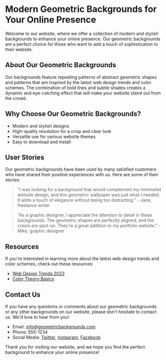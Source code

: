 <!--font:Roboto-->

# Modern Geometric Backgrounds for Your Online Presence

Welcome to our website, where we offer a collection of modern and stylish backgrounds to enhance your online presence. Our geometric backgrounds are a perfect choice for those who want to add a touch of sophistication to their website.

## About Our Geometric Backgrounds

Our backgrounds feature repeating patterns of abstract geometric shapes and patterns that are inspired by the latest web design trends and color schemes. The combination of bold lines and subtle shades creates a dynamic and eye-catching effect that will make your website stand out from the crowd.

## Why Choose Our Geometric Backgrounds?

- Modern and stylish designs
- High-quality resolution for a crisp and clear look
- Versatile use for various website themes
- Easy to download and install

## User Stories

Our geometric backgrounds have been used by many satisfied customers who have shared their positive experiences with us. Here are some of their stories:

> "I was looking for a background that would complement my minimalist website design, and this geometric wallpaper was just what I needed. It adds a touch of elegance without being too distracting." - Jane, freelance writer

> "As a graphic designer, I appreciate the attention to detail in these backgrounds. The geometric shapes are perfectly aligned, and the colors are spot-on. They're a great addition to my portfolio website." - Mike, graphic designer

## Resources

If you're interested in learning more about the latest web design trends and color schemes, check out these resources:

- [Web Design Trends 2023](#)
- [Color Theory Basics](#)

## Contact Us

If you have any questions or comments about our geometric backgrounds or any other backgrounds on our website, please don't hesitate to contact us. We'd love to hear from you!

- Email: info@geometricbackgrounds.com
- Phone: 555-1234
- Social Media: [Twitter](#), [Instagram](#), [Facebook](#)

Thank you for visiting our website, and we hope you find the perfect background to enhance your online presence!

<!--

Write me content for website with wallpaper which alt text is:

"A wallpaper with a repeating pattern of abstract geometric shapes and patterns, inspired by web design trends and color schemes."

The name/title of the page should not be 1:1 copy of the alt text but rather a real content of the website which is using this wallpaper.

- Use markdown format 
- Start with heading
- Heading should be short and concise
- The content should look like a real website 
- The website should not be about the wallpaper, wallpaper is just a related background
- Heading should be contain work "wallpaper" or "background"
- Include real sections like references, contact, user stories, etc. use things relevant to the page purpose.
- Feel free to use structure like headings, bullets, numbering, blockquotes, paragraphs, horizontal lines, etc.
- You can use formatting like bold or _italic_
- You can include UTF-8 emojis
- Links should be only #hash anchors (and you can refer to the document itself)
- Do not include images


---


# Geometric Backgrounds for Your Modern Website

Welcome to our website, where we offer a collection of modern and stylish backgrounds to enhance your online presence. Our geometric background is a perfect choice for those who want to add a touch of sophistication to their website.

## About Our Geometric Wallpaper

Our wallpaper features a repeating pattern of abstract geometric shapes and patterns that are inspired by the latest web design trends and color schemes. The combination of bold lines and subtle shades creates a dynamic and eye-catching effect that will make your website stand out from the crowd.

## Why Choose Our Geometric Wallpaper?

- Modern and stylish design
- High-quality resolution for a crisp and clear look
- Versatile use for various website themes
- Easy to download and install

## User Stories

Our geometric wallpaper has been used by many satisfied customers who have shared their positive experiences with us. Here are some of their stories:

> "I was looking for a background that would complement my minimalist website design, and this geometric wallpaper was just what I needed. It adds a touch of elegance without being too distracting." - Jane, freelance writer

> "As a graphic designer, I appreciate the attention to detail in this wallpaper. The geometric shapes are perfectly aligned, and the colors are spot-on. It's a great addition to my portfolio website." - Mike, graphic designer

## References

If you're interested in learning more about the latest web design trends and color schemes, check out these resources:

- [Web Design Trends 2023](#)
- [Color Theory Basics](#)

## Contact Us

If you have any questions or comments about our geometric wallpaper or any other backgrounds on our website, please don't hesitate to contact us. We'd love to hear from you!

- Email: info@geometricbackgrounds.com
- Phone: 555-1234
- Social Media: [Twitter](#), [Instagram](#), [Facebook](#)

Thank you for visiting our website, and we hope you find the perfect background to enhance your online presence!


---


Heading is too long, rewrite whole content.


---


# Modern Geometric Backgrounds for Your Website

Welcome to our website, where we offer a collection of modern and stylish backgrounds to enhance your online presence. Our geometric backgrounds are a perfect choice for those who want to add a touch of sophistication to their website.

## About Our Geometric Backgrounds

Our backgrounds feature repeating patterns of abstract geometric shapes and patterns that are inspired by the latest web design trends and color schemes. The combination of bold lines and subtle shades creates a dynamic and eye-catching effect that will make your website stand out from the crowd.

## Why Choose Our Geometric Backgrounds?

- Modern and stylish designs
- High-quality resolution for a crisp and clear look
- Versatile use for various website themes
- Easy to download and install

## User Stories

Our geometric backgrounds have been used by many satisfied customers who have shared their positive experiences with us. Here are some of their stories:

> "I was looking for a background that would complement my minimalist website design, and this geometric wallpaper was just what I needed. It adds a touch of elegance without being too distracting." - Jane, freelance writer

> "As a graphic designer, I appreciate the attention to detail in these backgrounds. The geometric shapes are perfectly aligned, and the colors are spot-on. They're a great addition to my portfolio website." - Mike, graphic designer

## Resources

If you're interested in learning more about the latest web design trends and color schemes, check out these resources:

- [Web Design Trends 2023](#)
- [Color Theory Basics](#)

## Contact Us

If you have any questions or comments about our geometric backgrounds or any other backgrounds on our website, please don't hesitate to contact us. We'd love to hear from you!

- Email: info@geometricbackgrounds.com
- Phone: 555-1234
- Social Media: [Twitter](#), [Instagram](#), [Facebook](#)

Thank you for visiting our website, and we hope you find the perfect background to enhance your online presence!


---


Heading is too long, rewrite whole content.


---


# Stylish Geometric Backgrounds for Your Website

Welcome to our website, where we offer a collection of stylish backgrounds to elevate your online presence. Our geometric backgrounds are a perfect choice for those who want to add a touch of sophistication to their website.

## About Our Geometric Backgrounds

Our backgrounds feature repeating patterns of abstract geometric shapes and patterns that are inspired by the latest web design trends and color schemes. The combination of bold lines and subtle shades creates a dynamic and eye-catching effect that will make your website stand out.

## Why Choose Our Geometric Backgrounds?

- Modern and stylish designs
- High-quality resolution for a crisp and clear look
- Versatile use for various website themes
- Easy to download and install

## User Stories

Our geometric backgrounds have been used by many satisfied customers who have shared their positive experiences with us. Here are some of their stories:

> "I was looking for a background that would complement my minimalist website design, and this geometric wallpaper was just what I needed. It adds a touch of elegance without being too distracting." - Jane, freelance writer

> "As a graphic designer, I appreciate the attention to detail in these backgrounds. The geometric shapes are perfectly aligned, and the colors are spot-on. They're a great addition to my portfolio website." - Mike, graphic designer

## Resources

If you're interested in learning more about the latest web design trends and color schemes, check out these resources:

- [Web Design Trends 2023](#)
- [Color Theory Basics](#)

## Contact Us

If you have any questions or comments about our geometric backgrounds or any other backgrounds on our website, please don't hesitate to contact us. We'd love to hear from you!

- Email: info@geometricbackgrounds.com
- Phone: 555-1234
- Social Media: [Twitter](#), [Instagram](#), [Facebook](#)

Thank you for visiting our website, and we hope you find the perfect background to elevate your online presence!


---


Heading is too long, rewrite whole content.


---


# Modern Geometric Backgrounds for Your Online Presence

Welcome to our website, where we offer a collection of modern and stylish backgrounds to enhance your online presence. Our geometric backgrounds are a perfect choice for those who want to add a touch of sophistication to their website.

## About Our Geometric Backgrounds

Our backgrounds feature repeating patterns of abstract geometric shapes and patterns that are inspired by the latest web design trends and color schemes. The combination of bold lines and subtle shades creates a dynamic and eye-catching effect that will make your website stand out from the crowd.

## Why Choose Our Geometric Backgrounds?

- Modern and stylish designs
- High-quality resolution for a crisp and clear look
- Versatile use for various website themes
- Easy to download and install

## User Stories

Our geometric backgrounds have been used by many satisfied customers who have shared their positive experiences with us. Here are some of their stories:

> "I was looking for a background that would complement my minimalist website design, and this geometric wallpaper was just what I needed. It adds a touch of elegance without being too distracting." - Jane, freelance writer

> "As a graphic designer, I appreciate the attention to detail in these backgrounds. The geometric shapes are perfectly aligned, and the colors are spot-on. They're a great addition to my portfolio website." - Mike, graphic designer

## Resources

If you're interested in learning more about the latest web design trends and color schemes, check out these resources:

- [Web Design Trends 2023](#)
- [Color Theory Basics](#)

## Contact Us

If you have any questions or comments about our geometric backgrounds or any other backgrounds on our website, please don't hesitate to contact us. We'd love to hear from you!

- Email: info@geometricbackgrounds.com
- Phone: 555-1234
- Social Media: [Twitter](#), [Instagram](#), [Facebook](#)

Thank you for visiting our website, and we hope you find the perfect background to enhance your online presence!


---


Write me a Google font which is best fitting for the website.

Pick from the list:
- Montserrat
- Roboto
- Poppins
- Great Vibes
- Dancing Script
- Orbitron
- Lato
- Barlow Condensed
- Alegreya
- Playfair Display
- Exo 2
- Futura
- IBM Plex Sans
- Inter
- Lobster
- Raleway
- Open Sans


Write just the font name nothing else.


---


I recommend using "Roboto" as the Google font for your website.

-->
